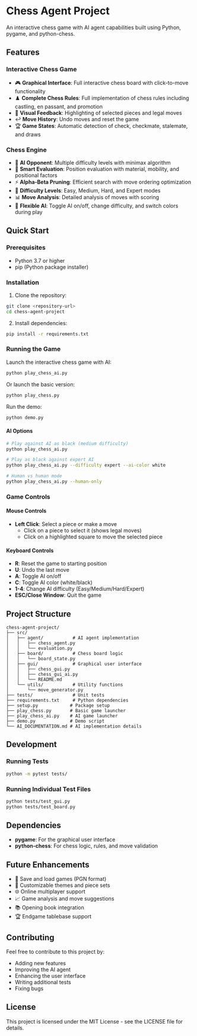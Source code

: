 # Chess Agent Project

An interactive chess game with AI agent capabilities built using Python, pygame, and python-chess.

## Features

### Interactive Chess Game
- 🎮 **Graphical Interface**: Full interactive chess board with click-to-move functionality
- ♟️ **Complete Chess Rules**: Full implementation of chess rules including castling, en passant, and promotion
- 🎯 **Visual Feedback**: Highlighting of selected pieces and legal moves
- ↩️ **Move History**: Undo moves and reset the game
- 🏆 **Game States**: Automatic detection of check, checkmate, stalemate, and draws

### Chess Engine
- 🤖 **AI Opponent**: Multiple difficulty levels with minimax algorithm
- 🧠 **Smart Evaluation**: Position evaluation with material, mobility, and positional factors
- ⚡ **Alpha-Beta Pruning**: Efficient search with move ordering optimization
- 🎯 **Difficulty Levels**: Easy, Medium, Hard, and Expert modes
- 📊 **Move Analysis**: Detailed analysis of moves with scoring
- 🔄 **Flexible AI**: Toggle AI on/off, change difficulty, and switch colors during play

## Quick Start

### Prerequisites
- Python 3.7 or higher
- pip (Python package installer)

### Installation

1. Clone the repository:
```bash
git clone <repository-url>
cd chess-agent-project
```

2. Install dependencies:
```bash
pip install -r requirements.txt
```

### Running the Game

Launch the interactive chess game with AI:
```bash
python play_chess_ai.py
```

Or launch the basic version:
```bash
python play_chess.py
```

Run the demo:
```bash
python demo.py
```

#### AI Options
```bash
# Play against AI as black (medium difficulty)
python play_chess_ai.py

# Play as black against expert AI
python play_chess_ai.py --difficulty expert --ai-color white

# Human vs human mode
python play_chess_ai.py --human-only
```

### Game Controls

#### Mouse Controls
- **Left Click**: Select a piece or make a move
  - Click on a piece to select it (shows legal moves)
  - Click on a highlighted square to move the selected piece

#### Keyboard Controls
- **R**: Reset the game to starting position
- **U**: Undo the last move
- **A**: Toggle AI on/off
- **C**: Toggle AI color (white/black)
- **1-4**: Change AI difficulty (Easy/Medium/Hard/Expert)
- **ESC/Close Window**: Quit the game

## Project Structure

```
chess-agent-project/
├── src/
│   ├── agent/           # AI agent implementation
│   │   ├── chess_agent.py
│   │   └── evaluation.py
│   ├── board/           # Chess board logic
│   │   └── board_state.py
│   ├── gui/             # Graphical user interface
│   │   ├── chess_gui.py
│   │   ├── chess_gui_ai.py
│   │   └── README.md
│   └── utils/           # Utility functions
│       └── move_generator.py
├── tests/               # Unit tests
├── requirements.txt     # Python dependencies
├── setup.py            # Package setup
├── play_chess.py       # Basic game launcher
├── play_chess_ai.py    # AI game launcher
├── demo.py             # Demo script
└── AI_DOCUMENTATION.md # AI implementation details
```

## Development

### Running Tests
```bash
python -m pytest tests/
```

### Running Individual Test Files
```bash
python tests/test_gui.py
python tests/test_board.py
```

## Dependencies

- **pygame**: For the graphical user interface
- **python-chess**: For chess logic, rules, and move validation

## Future Enhancements

- 📁 Save and load games (PGN format)
- 🎨 Customizable themes and piece sets
- 🌐 Online multiplayer support
- 📈 Game analysis and move suggestions
- 📚 Opening book integration
- 🏆 Endgame tablebase support

## Contributing

Feel free to contribute to this project by:
- Adding new features
- Improving the AI agent
- Enhancing the user interface
- Writing additional tests
- Fixing bugs

## License

This project is licensed under the MIT License - see the LICENSE file for details.
